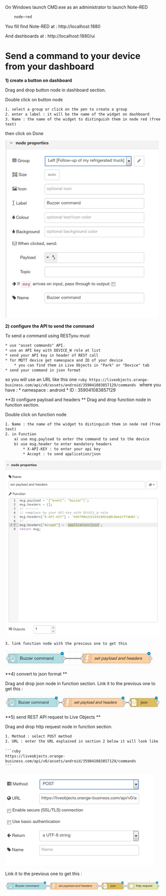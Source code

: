 On Windows launch CMD.exe as an administrator to launch Note-RED

```ruby
    node-red
```

You fill find Note-RED at : http://localhost:1880

And dashboards at : http://localhost:1880/ui

# Send a command to your device from your dashboard #

**1) create a button on dashboard**

Drag and drop button node in dashboard section.

Double click on button node 

	1. select a group or click on the pen to create a group
	2. enter a label : it will be the name of the widget on dashboard
	3. Name : the name of the widget to distinguish them in node red (free text)
then click on Done

![](img/configurebutton.png)

**2) configure the API to send the command**

To send a command using RESTyou must
	
	* use "asset commands" API. 
	* use an API key with DEVICE_W role at list
	* send your API key in header of REST call
	* for MQTT device get namespace and ID of your device 
		* you can find them in Live Objects in "Park" or "Device" tab
	* send your command in json format

so you will use an URL like this one
	```ruby
	https://liveobjects.orange-business.com/api/v0/assets/android/359041083857129/commands
	```
	where you have :
		* namespace : android
		* ID : 359041083857129
		
**3) configure payload and headers **
Drag and drop function node in function section.

Double click on function node 

	1. Name : the name of the widget to distinguish them in node red (free text) 
	2. in Function 
		a) use msg.payload to enter the command to send to the device
		b) use msg.header to enter mandatory headers
			* X-API-KEY : to enter your api key 
			* Accept : to send application/json
	
![](img/headerpayload.png)

	3. link function node with the previous one to get this

![](img/flowfunctionbutton.png)

**4) convert to json format **	

Drag and drop json node in function section.
Link it to the previous one to get this :

![](img/flowjsonfunctionbutton.png)

**5) send REST API request to Live Objects **	

Drag and drop http request node in function section.

	1. Method : select POST method
	2. URL : enter the URL explained in section 2 below it will look like 
	
	```ruby
	https://liveobjects.orange-business.com/api/v0/assets/android/359041083857129/commands
	```

![](img/confighttprequest.png)

Link it to the previous one to get this :

![](img/commandflow.png)
